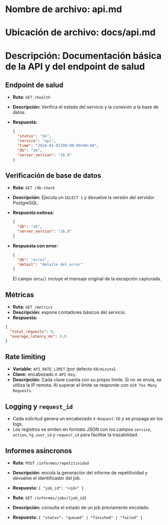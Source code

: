 # Nombre de archivo: api.md
# Ubicación de archivo: docs/api.md
# Descripción: Documentación básica de la API y del endpoint de salud

## Endpoint de salud

- **Ruta:** `GET /health`
- **Descripción:** Verifica el estado del servicio y la conexión a la base de datos.
- **Respuesta:**

  ```json
  {
    "status": "ok",
    "service": "api",
    "time": "2024-01-01T00:00:00+00:00",
    "db": "ok",
    "server_version": "16.0"
  }
  ```

## Verificación de base de datos

- **Ruta:** `GET /db-check`
- **Descripción:** Ejecuta un `SELECT 1` y devuelve la versión del servidor PostgreSQL.
- **Respuesta exitosa:**

  ```json
  {
    "db": "ok",
    "server_version": "16.0"
  }
  ```

- **Respuesta con error:**

  ```json
  {
    "db": "error",
    "detail": "detalle del error"
  }
  ```

  El campo `detail` incluye el mensaje original de la excepción capturada.




## Métricas

- **Ruta:** `GET /metrics`
- **Descripción:** expone contadores básicos del servicio.
- **Respuesta:**

```json
{
  "total_requests": 0,
  "average_latency_ms": 0.0
}
```


## Rate limiting

- **Variable:** `API_RATE_LIMIT` (por defecto `60/minute`).
- **Clave:** encabezado `X-API-Key`.
- **Descripción:** Cada clave cuenta con su propio límite. Si no se envía, se utiliza la IP remota. Al superar el límite se responde con `429 Too Many Requests`.

## Logging y `request_id`

- Cada solicitud genera un encabezado `X-Request-ID` y se propaga en los logs.
- Los registros se emiten en formato JSON con los campos `service`, `action`, `tg_user_id` y `request_id` para facilitar la trazabilidad.

## Informes asíncronos

- **Ruta:** `POST /informes/repetitividad`
- **Descripción:** encola la generación del informe de repetitividad y devuelve el identificador del job.
- **Respuesta:** `{ "job_id": "<id>" }`

- **Ruta:** `GET /informes/jobs/{job_id}`
- **Descripción:** consulta el estado de un job previamente encolado.
- **Respuesta:** `{ "status": "queued" | "finished" | "failed" }`
